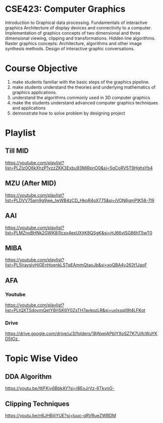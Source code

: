 # CSE423: Computer Graphics
Introduction to Graphical data processing. Fundamentals of interactive graphics Architecture of display devices and connectivity to a computer. Implementation of graphics concepts of two dimensional and three dimensional viewing, clipping and transformations. Hidden line algorithms. Raster graphics concepts: Architecture, algorithms and other image synthesis methods. Design of interactive graphic conversations. 

# Course Objective
1. make students familiar with the basic steps of the graphics pipeline.
2. make students understand the theories and underlying mathematics of graphics applications.
3. understand the algorithms commonly used in 3D computer graphics
4. make the students understand advanced computer graphics techniques and applications
5. demonstrate how to solve problem by designing project

# Playlist

## Till MID
https://youtube.com/playlist?list=PLZIz0O6kXhzP1yzzZKK3Exbu93MiRpnO0&si=5gCoRV5T9HghsYb4

## MZU (After MID)
https://youtube.com/playlist?list=PLDVV75am9g9we_IwWB4zCD_HkoR4oX775&si=iVON6gmPlK58-7l9

## AAI
https://youtube.com/playlist?list=PLMZnvBHNk2GWK8i1lcxx4exUXjtK8QSgK&si=HJ66vISG86hT5wT0

## MIBA
https://youtube.com/playlist?list=PL5IrayslvHiGEnHoenkLSTqEAmmQtaoJb&si=xoQBA4v262t1JaoF

## AFA

### Youtube
https://youtube.com/playlist?list=PLtQXTSdoymQetY8HSK6Y0ZsTH7avkozLR&si=uxIxsqiI9t4LFKot

### Drive
https://drive.google.com/drive/u/3/folders/18jNxejAPblYXoSZ7K7UifcWuYKD5tOz_

# Topic Wise Video

## DDA Algorithm
https://youtu.be/WFKiy6BbkAY?si=l8EoJrVz-6TkvnG-

## Clipping Techniques
https://youtu.be/n6JHBiIiYUE?si=luuc-gRVRueZWBDM
